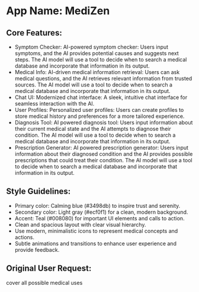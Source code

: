 # **App Name**: MediZen

## Core Features:

- Symptom Checker: AI-powered symptom checker: Users input symptoms, and the AI provides potential causes and suggests next steps. The AI model will use a tool to decide when to search a medical database and incorporate that information in its output.
- Medical Info: AI-driven medical information retrieval: Users can ask medical questions, and the AI retrieves relevant information from trusted sources. The AI model will use a tool to decide when to search a medical database and incorporate that information in its output.
- Chat UI: Modernized chat interface: A sleek, intuitive chat interface for seamless interaction with the AI.
- User Profiles: Personalized user profiles: Users can create profiles to store medical history and preferences for a more tailored experience.
- Diagnosis Tool: AI powered diagnosis tool: Users input information about their current medical state and the AI attempts to diagnose their condition. The AI model will use a tool to decide when to search a medical database and incorporate that information in its output.
- Prescription Generator: AI powered prescription generator: Users input information about their diagnosed condition and the AI provides possible prescriptions that could treat their condition. The AI model will use a tool to decide when to search a medical database and incorporate that information in its output.

## Style Guidelines:

- Primary color: Calming blue (#3498db) to inspire trust and serenity.
- Secondary color: Light gray (#ecf0f1) for a clean, modern background.
- Accent: Teal (#008080) for important UI elements and calls to action.
- Clean and spacious layout with clear visual hierarchy.
- Use modern, minimalistic icons to represent medical concepts and actions.
- Subtle animations and transitions to enhance user experience and provide feedback.

## Original User Request:
cover all possible medical uses
  